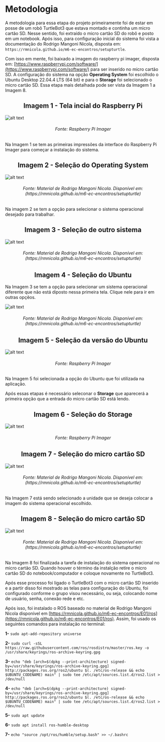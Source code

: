 # Metodologia

A metodologia para essa etapa do projeto primeiramente foi de estar em posse de um robô TurtleBot3 que estava montado e continha um micro cartão SD. Nesse sentido, foi extraído o micro cartão SD do robô e posto em um notebook. Após isso, para configuração inicial do sistema foi vista a documentação do Rodrigo Mangoni Nicola, disposta em: `https://rmnicola.github.io/m6-ec-encontros/setupturtle`.

Com isso em mente, foi baixado a imagem do raspberry pi imager, disposta em: [https://www.raspberrypi.com/software/](https://www.raspberrypi.com/software/) para ser inserido no micro cartão SD. A configuração do sistema na opção **Operating System** foi escolhido o Ubuntu Desktop 22.04.4 LTS (64 bit) e para o **Storage** foi selecionado o micro cartão SD. Essa etapa mais detalhada pode ser vista da Imagem 1 a Imagem 8.

<h2 align="center"> Imagem 1 - Tela incial do Raspberry Pi </h2>

![alt text](../../../static/img/sprint_2/tela_incial_raspberry.png)

<h6 align="center"> Fonte: Raspberry Pi Imager </h6>

Na Imagem 1 se tem as primeiras impressões da interface do Raspberry Pi Imager para começar a instalação do sistema.

<h2 align="center"> Imagem 2 - Seleção do Operating System </h2>

![alt text](../../../static/img/sprint_2/operating_system.png)
<h6 align="center"> Fonte: Material de Rodrigo Mangoni Nicola. Disponível em: (https://rmnicola.github.io/m6-ec-encontros/setupturtle) </h6>

Na imagem 2 se tem a opção para selecionar o sistema operacional desejado para trabalhar.

<h2 align="center"> Imagem 3 - Seleção de outro sistema </h2>

![alt text](../../../static/img/sprint_2/escolha_outra_opcao.png)
<h6 align="center"> Fonte: Material de Rodrigo Mangoni Nicola. Disponível em: (https://rmnicola.github.io/m6-ec-encontros/setupturtle) </h6>

<h2 align="center"> Imagem 4 - Seleção do Ubuntu </h2>

Na Imagem 3 se tem a opção para selecionar um sistema operacional diferente que não está diposto nessa primeira tela. Clique nele para ir em outras opçẽos.

![alt text](../../../static/img/sprint_2/selecao_ubuntu.png)
<h6 align="center"> Fonte: Material de Rodrigo Mangoni Nicola. Disponível em: (https://rmnicola.github.io/m6-ec-encontros/setupturtle) </h6>

<h2 align="center"> Imagem 5 - Seleção da versão do Ubuntu </h2>

![alt text](../../../static/img/sprint_2/versao_ubuntu.png)
<h6 align="center"> Fonte: Raspberry Pi Imager </h6>

Na Imagem 5 foi selecionada a opção do Ubuntu que foi utilizada na aplicação.

Após essas etapas é necessário seleconar o **Storage** que aparecerá a primeira opção que a entrada do micro cartão SD está lendo. 


<h2 align="center"> Imagem 6 - Seleção do Storage </h2>

![alt text](../../../static/img/sprint_2/storage.png)
<h6 align="center"> Fonte: Raspberry Pi Imager </h6>


<h2 align="center"> Imagem 7 - Seleção do micro cartão SD </h2>

![alt text](../../../static/img/sprint_2/escolha_cartao.png)
<h6 align="center"> Fonte: Material de Rodrigo Mangoni Nicola. Disponível em: (https://rmnicola.github.io/m6-ec-encontros/setupturtle) </h6>

Na Imagem 7 está sendo selecionado a unidade que se deseja colocar a imagem do sistema operacional escolhido.

<h2 align="center"> Imagem 8 - Seleção do micro cartão SD </h2>

![alt text](../../../static/img/sprint_2/write.png)
<h6 align="center"> Fonte: Material de Rodrigo Mangoni Nicola. Disponível em: (https://rmnicola.github.io/m6-ec-encontros/setupturtle) </h6>

Na Imagem 8 foi finalizada a tarefa de instalação do sistema operacional no micro cartão SD. Quando houver o término da instalção retire o micro cartão SD do notebook/computador e coloque novamente no TurtleBot3.

Após esse processo foi ligado o TurtleBot3 com o micro cartão SD inserido e a partir disso foi mostrado as telas para configuração do Ubuntu, foi configurado conforme o grupo visou necessário, ou seja, colocando nome de usuário, senha, conexão rede e etc.

Após isso, foi instalado o ROS baseado no material de  Rodrigo Mangoni Nicola disponível em [https://rmnicola.github.io/m6-ec-encontros/E01/ros](https://rmnicola.github.io/m6-ec-encontros/E01/ros). Assim, foi usado os seguintes comandos para instalação no terminal:

**1-** `sudo apt-add-repository universe` 

**2-** `sudo curl -sSL https://raw.githubusercontent.com/ros/rosdistro/master/ros.key -o /usr/share/keyrings/ros-archive-keyring.gpg` 

**3-** `echo "deb [arch=$(dpkg --print-architecture) signed-by=/usr/share/keyrings/ros-archive-keyring.gpg] http://packages.ros.org/ros2/ubuntu $(. /etc/os-release && echo $UBUNTU_CODENAME) main" | sudo tee /etc/apt/sources.list.d/ros2.list > /dev/null` 

**4-** `echo "deb [arch=$(dpkg --print-architecture) signed-by=/usr/share/keyrings/ros-archive-keyring.gpg] http://packages.ros.org/ros2/ubuntu $(. /etc/os-release && echo $UBUNTU_CODENAME) main" | sudo tee /etc/apt/sources.list.d/ros2.list > /dev/null` 

**5-** `sudo apt update` 

**6-** `sudo apt install ros-humble-desktop` 

**7-** `echo "source /opt/ros/humble/setup.bash" >> ~/.bashrc` 
